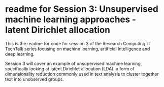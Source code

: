 # readme for Session 3: Unsupervised machine learning approaches - latent Dirichlet allocation

This is the readme for code for session 3 of the Research Computing IT TechTalk series focusing on machine learning, artificial intelligence and deep learning.

Session 3 will cover an example of unsupervised machine learning, specifically looking at latent Dirichlet allocation (LDA), a form of dimensionality reduction commonly used in text analysis to cluster together text into unobserved groups.
